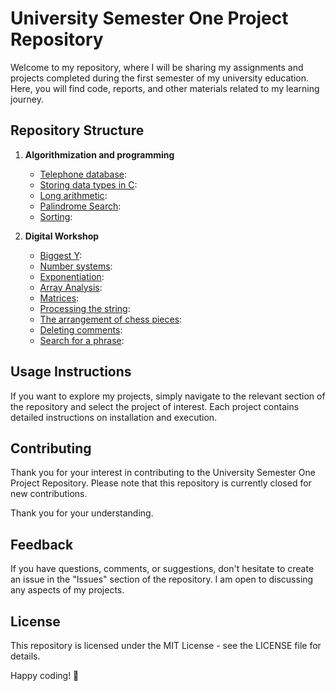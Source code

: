 # University Semester One Project Repository

Welcome to my repository, where I will be sharing my assignments and projects completed during the first semester of my university education. Here, you will find code, reports, and other materials related to my learning journey.

## Repository Structure

1. **Algorithmization and programming**
   - [Telephone database](https://github.com/hokinhim/Poly_sem1/tree/main/telephone_database):
   - [Storing data types in C](link):
   - [Long arithmetic](link):
   - [Palindrome Search](link):
   - [Sorting](link):
  
2. **Digital Workshop**
   - [Biggest Y](link):
   - [Number systems](link):
   - [Exponentiation](link):
   - [Array Analysis](link):
   - [Matrices](link):
   - [Processing the string](link):
   - [The arrangement of chess pieces](link):
   - [Deleting comments](link):
   - [Search for a phrase](link):

## Usage Instructions

If you want to explore my projects, simply navigate to the relevant section of the repository and select the project of interest. Each project contains detailed instructions on installation and execution.

## Contributing

Thank you for your interest in contributing to the University Semester One Project Repository. Please note that this repository is currently closed for new contributions.

Thank you for your understanding.

## Feedback

If you have questions, comments, or suggestions, don't hesitate to create an issue in the "Issues" section of the repository. I am open to discussing any aspects of my projects.

## License

This repository is licensed under the MIT License - see the LICENSE file for details.

Happy coding! 🚀
